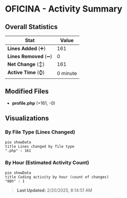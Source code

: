 # OFICINA - Activity Summary 

## Overall Statistics

| Stat                   | Value                                                             |
| ---------------------- | ----------------------------------------------------------------- |
| **Lines Added** (➕)   | 161                                          |
| **Lines Removed** (➖) | 0                                        |
| **Net Change** (↕)    | 161                |
| **Active Time** (⌚)   | 0 minute |


## Modified Files
- **profile.php** (+161, -0)

## Visualizations

### By File Type (Lines Changed)

```mermaid
pie showData
title Lines changed by file type
".php" : 161
```

### By Hour (Estimated Activity Count)

```mermaid
pie showData
title Coding activity by hour (count of changes)
"08h" : 1
```


> **Last Updated:** 2/20/2025, 8:14:51 AM